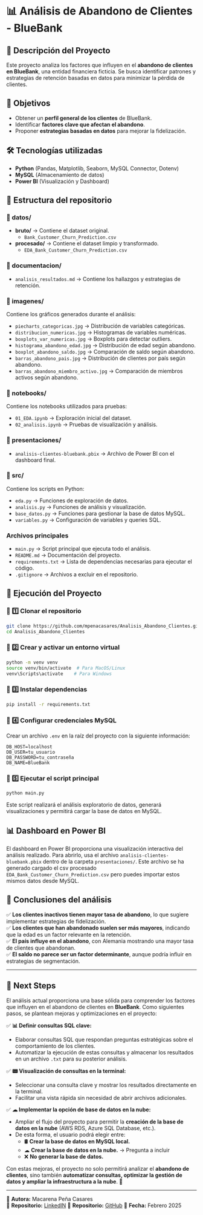 # 📊 **Análisis de Abandono de Clientes - BlueBank**

## 📌 **Descripción del Proyecto**

Este proyecto analiza los factores que influyen en el **abandono de clientes en BlueBank**, una entidad financiera ficticia. Se busca identificar patrones y estrategias de retención basadas en datos para minimizar la pérdida de clientes.

## 🎯 **Objetivos**

- Obtener un **perfil general de los clientes** de BlueBank.
- Identificar **factores clave que afectan el abandono**.
- Proponer **estrategias basadas en datos** para mejorar la fidelización.

## 🛠 **Tecnologías utilizadas**

- **Python** (Pandas, Matplotlib, Seaborn, MySQL Connector, Dotenv)
- **MySQL** (Almacenamiento de datos)
- **Power BI** (Visualización y Dashboard)

## 📂 **Estructura del repositorio**

### **📁 datos/**

- **bruto/** → Contiene el dataset original.
  - `Bank_Customer_Churn_Prediction.csv`
- **procesado/** → Contiene el dataset limpio y transformado.
  - `EDA_Bank_Customer_Churn_Prediction.csv`

### **📁 documentacion/**

- `analisis_resultados.md` → Contiene los hallazgos y estrategias de retención.

### **📁 imagenes/**

Contiene los gráficos generados durante el análisis:

- `piecharts_categoricas.jpg` → Distribución de variables categóricas.
- `distribucion_numericas.jpg` → Histogramas de variables numéricas.
- `boxplots_var_numericas.jpg` → Boxplots para detectar outliers.
- `histograma_abandono_edad.jpg` → Distribución de edad según abandono.
- `boxplot_abandono_saldo.jpg` → Comparación de saldo según abandono.
- `barras_abandono_pais.jpg` → Distribución de clientes por país según abandono.
- `barras_abandono_miembro_activo.jpg` → Comparación de miembros activos según abandono.

### **📁 notebooks/**

Contiene los notebooks utilizados para pruebas:

- `01_EDA.ipynb` → Exploración inicial del dataset.
- `02_analisis.ipynb` → Pruebas de visualización y análisis.

### **📁 presentaciones/**

- `analisis-clientes-bluebank.pbix` → Archivo de Power BI con el dashboard final.

### **📁 src/**

Contiene los scripts en Python:

- `eda.py` → Funciones de exploración de datos.
- `analisis.py` → Funciones de análisis y visualización.
- `base_datos.py` → Funciones para gestionar la base de datos MySQL.
- `variables.py` → Configuración de variables y queries SQL.

### **Archivos principales**

- `main.py` → Script principal que ejecuta todo el análisis.
- `README.md` → Documentación del proyecto.
- `requirements.txt` → Lista de dependencias necesarias para ejecutar el código.
- `.gitignore` → Archivos a excluir en el repositorio.

## 🚀 **Ejecución del Proyecto**

### 🔹 **1️⃣ Clonar el repositorio**

```bash
git clone https://github.com/mpenacasares/Analisis_Abandono_Clientes.git
cd Analisis_Abandono_Clientes
```

### 🔹 **2️⃣ Crear y activar un entorno virtual**

```bash
python -m venv venv
source venv/bin/activate  # Para MacOS/Linux
venv\Scripts\activate    # Para Windows
```

### 🔹 **3️⃣ Instalar dependencias**

```bash
pip install -r requirements.txt
```

### 🔹 **4️⃣ Configurar credenciales MySQL**

Crear un archivo `.env` en la raíz del proyecto con la siguiente información:

```
DB_HOST=localhost
DB_USER=tu_usuario
DB_PASSWORD=tu_contraseña
DB_NAME=BlueBank
```

### 🔹 **5️⃣ Ejecutar el script principal**

```bash
python main.py
```

Este script realizará el análisis exploratorio de datos, generará visualizaciones y permitirá cargar la base de datos en MySQL.

## 📊 **Dashboard en Power BI**

El dashboard en Power BI proporciona una visualización interactiva del análisis realizado. Para abrirlo, usa el archivo `analisis-clientes-bluebank.pbix` dentro de la carpeta `presentaciones/`. Este archivo se ha generado cargado el csv procesado `EDA_Bank_Customer_Churn_Prediction.csv` pero puedes importar estos mismos datos desde MySQL.

## 📌 **Conclusiones del análisis**

✅ **Los clientes inactivos tienen mayor tasa de abandono**, lo que sugiere implementar estrategias de fidelización.  
✅ **Los clientes que han abandonado suelen ser más mayores**, indicando que la edad es un factor relevante en la retención.  
✅ **El país influye en el abandono**, con Alemania mostrando una mayor tasa de clientes que abandonan.  
✅ **El saldo no parece ser un factor determinante**, aunque podría influir en estrategias de segmentación.

---
## 🚀 **Next Steps**

El análisis actual proporciona una base sólida para comprender los factores que influyen en el abandono de clientes en **BlueBank**. Como siguientes pasos, se plantean mejoras y optimizaciones en el proyecto:

✅ **📊 Definir consultas SQL clave:**  
   - Elaborar consultas SQL que respondan preguntas estratégicas sobre el comportamiento de los clientes.  
   - Automatizar la ejecución de estas consultas y almacenar los resultados en un archivo `.txt` para su posterior análisis.  

✅ **📟 Visualización de consultas en la terminal:**  
   - Seleccionar una consulta clave y mostrar los resultados directamente en la terminal.  
   - Facilitar una vista rápida sin necesidad de abrir archivos adicionales.  

✅ **☁ Implementar la opción de base de datos en la nube:**  
   - Ampliar el flujo del proyecto para permitir la **creación de la base de datos en la nube** (AWS RDS, Azure SQL Database, etc.).  
   - De esta forma, el usuario podrá elegir entre:  
     - 🛢 **Crear la base de datos en MySQL local.**  
     - ☁ **Crear la base de datos en la nube.**  → Pregunta a incluir
     - ❌ **No generar la base de datos.**  

Con estas mejoras, el proyecto no solo permitirá analizar el **abandono de clientes**, sino también **automatizar consultas, optimizar la gestión de datos y ampliar la infraestructura a la nube**. 🚀

---

📌 **Autora:** Macarena Peña Casares  
📌 **Repositorio:** [LinkedIN](https://www.linkedin.com/in/mpenacasares/)
📌 **Repositorio:** [GitHub](https://github.com/mpenacasares)
📌 **Fecha:** Febrero 2025

